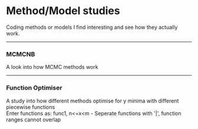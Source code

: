 # Method/Model studies
Coding methods or models I find interesting and see how they actually work.

---
### MCMCNB
A look into how MCMC methods work  
  
---
### Function Optimiser
A study into how different methods optimise for y minima with different piecewise functions  
Enter functions as: func1, n<=x<m   - Seperate functions with '|', function ranges cannot overlap  

